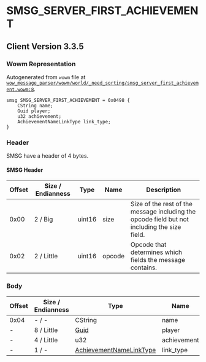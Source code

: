 # SMSG_SERVER_FIRST_ACHIEVEMENT

## Client Version 3.3.5

### Wowm Representation

Autogenerated from `wowm` file at [`wow_message_parser/wowm/world/_need_sorting/smsg_server_first_achievement.wowm:8`](https://github.com/gtker/wow_messages/tree/main/wow_message_parser/wowm/world/_need_sorting/smsg_server_first_achievement.wowm#L8).
```rust,ignore
smsg SMSG_SERVER_FIRST_ACHIEVEMENT = 0x0498 {
    CString name;
    Guid player;
    u32 achievement;
    AchievementNameLinkType link_type;
}
```
### Header

SMSG have a header of 4 bytes.

#### SMSG Header

| Offset | Size / Endianness | Type   | Name   | Description |
| ------ | ----------------- | ------ | ------ | ----------- |
| 0x00   | 2 / Big           | uint16 | size   | Size of the rest of the message including the opcode field but not including the size field.|
| 0x02   | 2 / Little        | uint16 | opcode | Opcode that determines which fields the message contains.|

### Body

| Offset | Size / Endianness | Type | Name | Description | Comment |
| ------ | ----------------- | ---- | ---- | ----------- | ------- |
| 0x04 | - / - | CString | name |  |  |
| - | 8 / Little | [Guid](../spec/packed-guid.md) | player |  |  |
| - | 4 / Little | u32 | achievement |  |  |
| - | 1 / - | [AchievementNameLinkType](achievementnamelinktype.md) | link_type |  |  |

